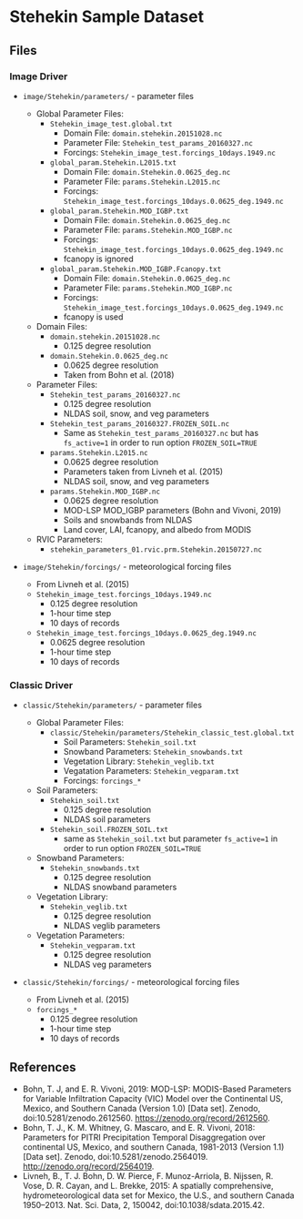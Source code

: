 # Stehekin Sample Dataset

## Files

### Image Driver

- `image/Stehekin/parameters/` - parameter files
    - Global Parameter Files:
        - `Stehekin_image_test.global.txt`
            - Domain File: `domain.stehekin.20151028.nc`
            - Parameter File: `Stehekin_test_params_20160327.nc`
            - Forcings: `Stehekin_image_test.forcings_10days.1949.nc`
        - `global_param.Stehekin.L2015.txt`
            - Domain File: `domain.Stehekin.0.0625_deg.nc`
            - Parameter File: `params.Stehekin.L2015.nc`
            - Forcings: `Stehekin_image_test.forcings_10days.0.0625_deg.1949.nc`
        - `global_param.Stehekin.MOD_IGBP.txt`
            - Domain File: `domain.Stehekin.0.0625_deg.nc`
            - Parameter File: `params.Stehekin.MOD_IGBP.nc`
            - Forcings: `Stehekin_image_test.forcings_10days.0.0625_deg.1949.nc`
            - fcanopy is ignored 
        - `global_param.Stehekin.MOD_IGBP.Fcanopy.txt`
            - Domain File: `domain.Stehekin.0.0625_deg.nc`
            - Parameter File: `params.Stehekin.MOD_IGBP.nc`
            - Forcings: `Stehekin_image_test.forcings_10days.0.0625_deg.1949.nc`
            - fcanopy is used 
    - Domain Files:
        - `domain.stehekin.20151028.nc`
            - 0.125 degree resolution
        - `domain.Stehekin.0.0625_deg.nc`
            - 0.0625 degree resolution
            - Taken from Bohn et al. (2018)
    - Parameter Files:
        - `Stehekin_test_params_20160327.nc`
            - 0.125 degree resolution
            - NLDAS soil, snow, and veg parameters
        - `Stehekin_test_params_20160327.FROZEN_SOIL.nc`
            - Same as `Stehekin_test_params_20160327.nc` but has `fs_active=1` in order to run option `FROZEN_SOIL=TRUE`
        - `params.Stehekin.L2015.nc`
            - 0.0625 degree resolution
            - Parameters taken from Livneh et al. (2015)
            - NLDAS soil, snow, and veg parameters
        - `params.Stehekin.MOD_IGBP.nc`
            - 0.0625 degree resolution
            - MOD-LSP MOD_IGBP parameters (Bohn and Vivoni, 2019)
            - Soils and snowbands from NLDAS
            - Land cover, LAI, fcanopy, and albedo from MODIS
    - RVIC Parameters:
        - `stehekin_parameters_01.rvic.prm.Stehekin.20150727.nc`

- `image/Stehekin/forcings/` - meteorological forcing files
    - From Livneh et al. (2015)
    - `Stehekin_image_test.forcings_10days.1949.nc`
        - 0.125 degree resolution
        - 1-hour time step
        - 10 days of records
    - `Stehekin_image_test.forcings_10days.0.0625_deg.1949.nc`
        - 0.0625 degree resolution
        - 1-hour time step
        - 10 days of records

### Classic Driver

- `classic/Stehekin/parameters/` - parameter files
    - Global Parameter Files:
        - `classic/Stehekin/parameters/Stehekin_classic_test.global.txt`
            - Soil Parameters: `Stehekin_soil.txt`
            - Snowband Parameters: `Stehekin_snowbands.txt`
            - Vegetation Library: `Stehekin_veglib.txt`
            - Vegatation Parameters: `Stehekin_vegparam.txt`
            - Forcings: `forcings_*`
    - Soil Parameters:
        - `Stehekin_soil.txt`
            - 0.125 degree resolution
            - NLDAS soil parameters
        - `Stehekin_soil.FROZEN_SOIL.txt`
            - same as `Stehekin_soil.txt` but parameter `fs_active=1` in order to run option `FROZEN_SOIL=TRUE`
    - Snowband Parameters:
        - `Stehekin_snowbands.txt`
            - 0.125 degree resolution
            - NLDAS snowband parameters
    - Vegetation Library:
        - `Stehekin_veglib.txt`
            - 0.125 degree resolution
            - NLDAS veglib parameters
    - Vegetation Parameters:
        - `Stehekin_vegparam.txt`
            - 0.125 degree resolution
            - NLDAS veg parameters

- `classic/Stehekin/forcings/` - meteorological forcing files
    - From Livneh et al. (2015)
    - `forcings_*`
        - 0.125 degree resolution
        - 1-hour time step
        - 10 days of records

## References
 - Bohn, T. J, and E. R. Vivoni, 2019: MOD-LSP: MODIS-Based Parameters for Variable Infiltration Capacity (VIC) Model over the Continental US, Mexico, and Southern Canada (Version 1.0) [Data set]. Zenodo, doi:10.5281/zenodo.2612560. https://zenodo.org/record/2612560.
 - Bohn, T. J., K. M. Whitney, G. Mascaro, and E. R. Vivoni, 2018: Parameters for PITRI Precipitation Temporal Disaggregation over continental US, Mexico, and southern Canada, 1981-2013 (Version 1.1) [Data set]. Zenodo, doi:10.5281/zenodo.2564019. http://zenodo.org/record/2564019.
 - Livneh, B., T. J. Bohn, D. W. Pierce, F. Munoz-Arriola, B. Nijssen, R. Vose, D. R. Cayan, and L. Brekke, 2015: A spatially comprehensive, hydrometeorological data set for Mexico, the U.S., and southern Canada 1950–2013. Nat. Sci. Data, 2, 150042, doi:10.1038/sdata.2015.42.
